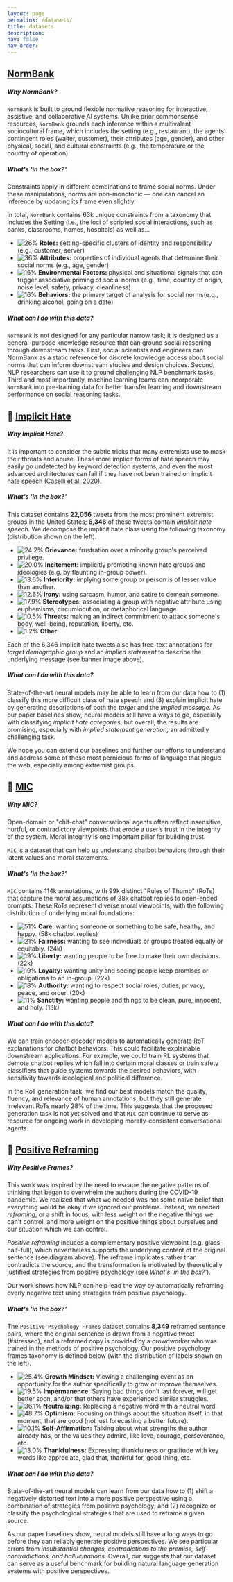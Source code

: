 ```yaml
---
layout: page
permalink: /datasets/
title: datasets
description:
nav: false
nav_order:
---
```


## [NormBank](https://drive.google.com/drive/folders/1XRhrzgG_R0zypPgPlCxK0nlqKbfaI9xe?usp=drive_link)
##### *Why NormBank?* 
`NormBank` is built to ground flexible normative reasoning for interactive, assistive, and collaborative AI systems. Unlike prior commonsense resources, `NormBank` grounds each inference within a multivalent sociocultural frame, which includes the setting (e.g., restaurant), the agents’ contingent roles (waiter, customer), their attributes (age, gender), and other physical, social, and cultural constraints (e.g., the temperature or the country of operation).

##### *What's 'in the box?'* 
Constraints apply in different combinations to frame social norms. Under these manipulations, norms are non-monotonic — one can cancel an inference by updating its frame even slightly.

In total, `NormBank` contains 63k unique constraints from a taxonomy that includes the Setting (i.e., the loci of scripted social interactions, such as banks, classrooms, homes, hospitals) as well as...

* ![26%](https://progress-bar.dev/26) **Roles:** setting-specific clusters of identity and responsibility (e.g., customer, server)
* ![36%](https://progress-bar.dev/36) **Attributes:** properties of individual agents that determine their social norms (e.g., age, gender)
* ![16%](https://progress-bar.dev/16) **Environmental Factors:** physical and situational signals that can trigger associative priming of social norms (e.g., time, country of origin, noise level, safety, privacy, cleanliness)
* ![16%](https://progress-bar.dev/16) **Behaviors:** the primary target of analysis for social norms(e.g., drinking alcohol, going on a date)

##### *What can I do with this data?* 
`NormBank` is not designed for any particular narrow task; it is designed as a general-purpose knowledge resource that can ground social reasoning through downstream tasks. First, social scientists and engineers can NormBank as a static reference for discrete knowledge access about social norms that can inform downstream studies and design choices. Second, NLP researchers can use it to ground challenging NLP benchmark tasks. Third and most importantly, machine learning teams can incorporate `NormBank` into pre-training data for better transfer learning and downstream performance on social reasoning tasks.


## 🤗 [Implicit Hate](https://huggingface.co/datasets/SALT-NLP/ImplicitHate)
##### *Why Implicit Hate?* 

It is important to consider the subtle tricks that many extremists use to mask their threats and abuse. These more implicit forms of hate speech may easily go undetected by keyword detection systems, and even the most advanced architectures can fail if they have not been trained on implicit hate speech ([Caselli et al. 2020](https://aclanthology.org/2020.lrec-1.760/)).

##### *What's 'in the box?'* 

This dataset contains **22,056** tweets from the most prominent extremist groups in the United States; **6,346** of these tweets contain *implicit hate speech.* We decompose the implicit hate class using the following taxonomy (distribution shown on the left).

* ![24.2%](https://progress-bar.dev/24) **Grievance:** frustration over a minority group's perceived privilege.
* ![20.0%](https://progress-bar.dev/20) **Incitement:** implicitly promoting known hate groups and ideologies (e.g. by flaunting in-group power).
* ![13.6%](https://progress-bar.dev/14) **Inferiority:** implying some group or person is of lesser value than another.
* ![12.6%](https://progress-bar.dev/23) **Irony:** using sarcasm, humor, and satire to demean someone.
* ![17.9%](https://progress-bar.dev/18) **Stereotypes:** associating a group with negative attribute using euphemisms, circumlocution, or metaphorical language.
* ![10.5%](https://progress-bar.dev/11) **Threats:** making an indirect commitment to attack someone's body, well-being, reputation, liberty, etc.
* ![1.2%](https://progress-bar.dev/1) **Other**

Each of the 6,346 implicit hate tweets also has free-text annotations for *target demographic group* and an *implied statement* to describe the underlying message (see banner image above).

##### *What can I do with this data?* 

State-of-the-art neural models may be able to learn from our data how to (1) classify this more difficult class of hate speech and (3) explain implicit hate by generating descriptions of both the *target* and the *implied message.* As our paper baselines show, neural models still have a ways to go, especially with classifying *implicit hate categories*, but overall, the results are promising, especially with *implied statement generation,* an admittedly challenging task. 

We hope you can extend our baselines and further our efforts to understand and address some of these most pernicious forms of language that plague the web, especially among extremist groups.

## 🤗 [MIC](https://huggingface.co/datasets/SALT-NLP/MIC)

##### *Why MIC?* 

Open-domain or "chit-chat" conversational agents often reflect insensitive, hurtful, or contradictory viewpoints that erode a user’s trust in the integrity of the system. Moral integrity is one important pillar for building trust. 

`MIC` is a dataset that can help us understand chatbot behaviors through their latent values and moral statements. 

##### *What's 'in the box?'* 

`MIC` contains 114k annotations, with 99k distinct "Rules of Thumb" (RoTs) that capture the moral assumptions of 38k chatbot replies to open-ended prompts. These RoTs represent diverse moral viewpoints, with the following distribution of underlying moral foundations: 

* ![51%](https://progress-bar.dev/51) **Care:** wanting someone or something to be safe, healthy, and happy. (58k chatbot replies)
* ![21%](https://progress-bar.dev/21) **Fairness:** wanting to see individuals or groups treated equally or equitably. (24k)
* ![19%](https://progress-bar.dev/19) **Liberty:** wanting people to be free to make their own decisions. (22k)
* ![19%](https://progress-bar.dev/19) **Loyalty:** wanting unity and seeing people keep promises or obligations to an in-group. (22k)
* ![18%](https://progress-bar.dev/18) **Authority:** wanting to respect social roles, duties, privacy, peace, and order. (20k)
* ![11%](https://progress-bar.dev/11) **Sanctity:** wanting people and things to be clean, pure, innocent, and holy. (13k)


##### *What can I do with this data?* 

We can train encoder-decoder models to automatically generate RoT explanations for chatbot behaviors. This could facilitate explainable downstream applications. For example, we could train RL systems that demote chatbot replies which fall into certain moral classes or train safety classifiers that guide systems towards the desired behaviors, with sensitivity towards ideological and political difference.

In the RoT generation task, we find our best models match the quality, fluency, and relevance of human annotations, but they still generate irrelevant RoTs nearly 28% of the time. This suggests that the proposed generation task is not yet solved and that `MIC` can continue to serve as resource for ongoing work in developing morally-consistent conversational agents.

## 🤗 [Positive Reframing](https://huggingface.co/datasets/SALT-NLP/positive_reframing)

##### *Why Positive Frames?* 

This work was inspired by the need to escape the negative patterns of thinking that began to overwhelm the authors during the COVID-19 pandemic. We realized that what we needed was not some naive belief that everything would be okay if we ignored our problems. Instead, we needed _reframing_, or a shift in focus, with less weight on the negative things we can't control, and more weight on the positive things about ourselves and our situation which we can control.

_Positive reframing_ induces a complementary positive viewpoint (e.g. glass-half-full), which nevertheless supports the underlying content of the original sentence (see diagram above). The reframe implicates rather than contradicts the source, and the transformation is motivated by theoretically justified strategies from positive psychology (see _What's 'in the box?'_).

Our work shows how NLP can help lead the way by automatically reframing overly negative text using strategies from positive psychology.

##### *What's 'in the box?'* 

The `Positive Psychology Frames` dataset contains **8,349** reframed sentence pairs, where the original sentence is drawn from a negative tweet (\#stressed), and a reframed copy is provided by a crowdworker who was trained in the methods of positive psychology. Our positive psychology frames taxonomy is defined below (with the distribution of labels shown on the left).

* ![25.4%](https://progress-bar.dev/25) **Growth Mindset:** Viewing a challenging event as an opportunity for the author specifically to grow or improve themselves.
* ![19.5%](https://progress-bar.dev/20) **Impermanence:** Saying bad things don't last forever, will get better soon, and/or that others have experienced similar struggles.
* ![36.1%](https://progress-bar.dev/36) **Neutralizing:** Replacing a negative word with a neutral word.
* ![48.7%](https://progress-bar.dev/49) **Optimism:** Focusing on things about the situation itself, in that moment, that are good (not just forecasting a better future).
* ![10.1%](https://progress-bar.dev/10) **Self-Affirmation:** Talking about what strengths the author already has, or the values they admire, like love, courage, perseverance, etc.
* ![13.0%](https://progress-bar.dev/13) **Thankfulness:** Expressing thankfulness or gratitude with key words like appreciate, glad that, thankful for, good thing, etc.


##### *What can I do with this data?* 

State-of-the-art neural models can learn from our data how to (1) shift a negatively distorted text into a more positive perspective using a combination of strategies from positive psychology; and (2) recognize or classify the psychological strategies that are used to reframe a given source. 

As our paper baselines show, neural models still have a long ways to go before they can reliably generate positive perspectives. We see particular errors from _insubstantial changes, contradictions to the premise, self-contradictions, and hallucinations_. Overall, our suggests that our dataset can serve as a useful benchmark for building natural language generation systems with positive perspectives.
